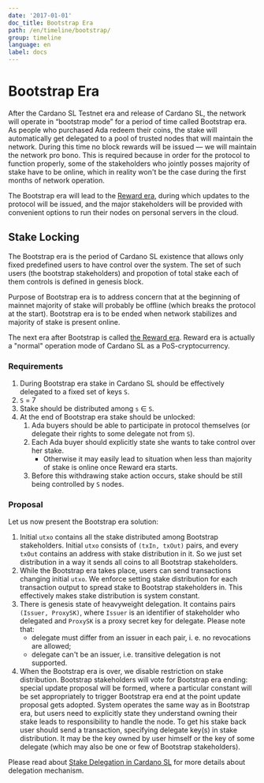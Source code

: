 ```yaml
---
date: '2017-01-01'
doc_title: Bootstrap Era
path: /en/timeline/bootstrap/
group: timeline
language: en
label: docs
---
```


<!-- Reviewed at c23493d7a33a82d559d5bd9d289486795cf6592f -->

# Bootstrap Era

After the Cardano SL Testnet era and release of Cardano SL, the network will
operate in “bootstrap mode” for a period of time called Bootstrap era. As people
who purchased Ada redeem their coins, the stake will automatically get delegated
to a pool of trusted nodes that will maintain the network. During this time no
block rewards will be issued — we will maintain the network pro bono. This is
required because in order for the protocol to function properly, some of the
stakeholders who jointly posses majority of stake have to be online, which in
reality won't be the case during the first months of network operation.

The Bootstrap era will lead to the [Reward era](/timeline/reward), during which
updates to the protocol will be issued, and the major stakeholders will be
provided with convenient options to run their nodes on personal servers in the
cloud.

## Stake Locking

The Bootstrap era is the period of Cardano SL existence that allows only fixed predefined
users to have control over the system. The set of such users (the bootstrap stakeholders)
and propotion of total stake each of them controls is defined in genesis block.

Purpose of Bootstrap era is to address concern that at the beginning of mainnet majority of
stake will probably be offline (which breaks the protocol at the start). Bootstrap era is to be ended
when network stabilizes and majority of stake is present online.

The next era after Bootstrap is called [the Reward era](https://cardanodocs.com/timeline/reward/).
Reward era is actually a "normal" operation mode of Cardano SL as a PoS-cryptocurrency.

### Requirements

1.  During Bootstrap era stake in Cardano SL should be effectively delegated to a fixed set of keys `S`.
2.  `S` = 7
3.  Stake should be distributed among `s` ∈  `S`.
4.  At the end of Bootstrap era stake should be unlocked:
    1.  Ada buyers should be able to participate in protocol themselves (or delegate their rights to some
        delegate not from `S`).
    2.  Each Ada buyer should explicitly state she wants to take control over her stake.
        * Otherwise it may easily lead to situation when less than majority of stake is online once Reward
        era starts.
    3.  Before this withdrawing stake action occurs, stake should be still being controlled by `S` nodes.

### Proposal

Let us now present the Bootstrap era solution:

1.  Initial `utxo` contains all the stake distributed among Bootstrap stakeholders. Initial `utxo`
    consists of `(txIn, txOut)` pairs, and every `txOut` contains an address with stake distribution in it.
    So we just set distribution in a way it sends all coins to all Bootstrap stakeholders.
2.  While the Bootstrap era takes place, users can send transactions changing initial `utxo`. We enforce
    setting stake distribution for each transaction output to spread stake to Bootstrap stakeholders in. This
    effectively makes stake distribution is system constant.
3.  There is genesis state of heavyweight delegation. It contains pairs `(Issuer, ProxySK)`, where
    `Issuer` is an identifier of stakeholder who delegated and `ProxySK` is a proxy secret key for delegate.
    Please note that:
    *  delegate must differ from an issuer in each pair, i. e. no revocations are allowed;
    *  delegate can't be an issuer, i.e. transitive delegation is not supported.
4.  When the Bootstrap era is over, we disable restriction on stake distribution. Bootstrap stakeholders will
    vote for Bootstrap era ending: special update proposal will be formed, where a particular constant
    will be set appropriately to trigger Bootstrap era end at the point update proposal gets adopted.
    System operates the same way as in Bootstrap era, but users need to explicitly state they understand
    owning their stake leads to responsibility to handle the node. To get his stake back user should
    send a transaction, specifying delegate key(s) in stake distribution. It may be the key owned by user
    himself or the key of some delegate (which may also be one or few of Bootstrap stakeholders).

Please read about [Stake Delegation in Cardano SL](/technical/delegation/) for more details about
delegation mechanism.
